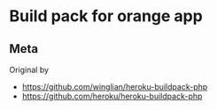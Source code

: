 Build pack for orange app
==========================

Meta
----

Original by

* https://github.com/winglian/heroku-buildpack-php
* https://github.com/heroku/heroku-buildpack-php
